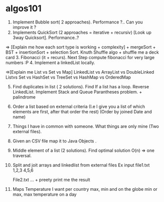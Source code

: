 # algos101

1. Implement Bubble sort( 2 approaches). Performance ?.. Can you improve it ?
2. Implements QuickSort (2 approaches = iterative + recursiv) [Look up 3way Quicksort]. Performance..?

=> [Explain me  how each sort type is working + complexity] + mergeSort + BST + insertionSort + selection Sort.
Knuth Shuffle algo + shuffle me a deck card 
3. Fibonacci (it + recurs). Next Step compute fibonacci for very large numbers :P
4. Implement a linkedList locally.

=>[Explain me List vs Set vs Map]
LinkedList vs ArrayList vs DoubleLinked Listvs Set vs HashSet vs TreeSet vs HashMap vs OrderedMap

5. Find duplicates in list ( 2 solutions).
Find If a list has a loop.
Reverse LinkedList.
Implement Stack and Queue
Parantheses problem. + palindrome

6. Order a list based on external criteria 
		(I.e I give you a list of which elements are first, after that order the rest)
		(Order by joined Date and name)
7. Things I have in common with someone. What things are only mine (Two external files).
8. Given an CSV file map it to Java Objects .
9. Middle element of a list (2 solutions). Find optimal solution O(n) => one traversal.
10. Split and joit arrays and linkedlist from external files
	Ex input file1.txt
		1,2,3
		4,5,6
		
	File2.txt
		...
		 + preety print me the result

11. Maps Temperature I want per country max, min and on the globe min or max, max temperature on a day
